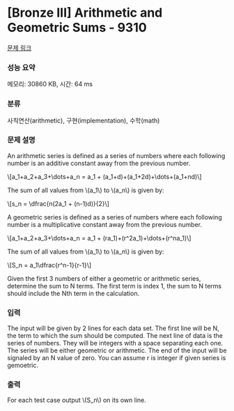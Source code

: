 # [Bronze III] Arithmetic and Geometric Sums - 9310 

[문제 링크](https://www.acmicpc.net/problem/9310) 

### 성능 요약

메모리: 30860 KB, 시간: 64 ms

### 분류

사칙연산(arithmetic), 구현(implementation), 수학(math)

### 문제 설명

<p>An arithmetic series is defined as a series of numbers where each following number is an additive constant away from the previous number.</p>

<p>\[a_1+a_2+a_3+\dots+a_n = a_1 + (a_1+d)+(a_1+2d)+\dots+(a_1+nd)\]</p>

<p>The sum of all values from \(a_1\) to \(a_n\) is given by:</p>

<p>\[s_n = \dfrac{n(2a_1 + (n-1)d)}{2}\]</p>

<p>A geometric series is defined as a series of numbers where each following number is a multiplicative constant away from the previous number.</p>

<p>\[a_1+a_2+a_3+\dots+a_n = a_1 + (ra_1)+(r^2a_1)+\dots+(r^na_1)\]</p>

<p>The sum of all values from \(a_1\) to \(a_n\) is given by:</p>

<p>\[S_n = a_1\dfrac{r^n-1}{r-1}\]</p>

<p>Given the first 3 numbers of either a geometric or arithmetic series, determine the sum to N terms. The first term is index 1, the sum to N terms should include the Nth term in the calculation.</p>

### 입력 

 <p>The input will be given by 2 lines for each data set. The first line will be N, the term to which the sum should be computed. The next line of data is the series of numbers. They will be integers with a space separating each one. The series will be either geometric or arithmetic. The end of the input will be signaled by an N value of zero. You can assume r is integer if given series is gemoetric.</p>

### 출력 

 <p>For each test case output \(S_n\) on its own line.</p>

